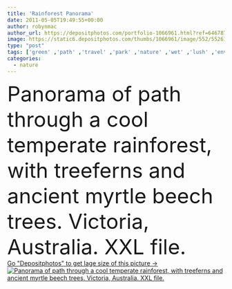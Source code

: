 ```yaml
---
title: 'Rainforest Panorama'
date: 2011-05-05T19:49:55+00:00
author: robynmac
author_url: https://depositphotos.com/portfolio-1066961.html?ref=64678756
image: https://static6.depositphotos.com/thumbs/1066961/image/552/5526155/api_thumb_450.jpg?forcejpeg=true
type: "post"
tags: ['green' ,'path' ,'travel' ,'park' ,'nature' ,'wet' ,'lush' ,'environment' ,'leaf' ,'flora' ,'natural' ,'old' ,'trees' ,'cool' ,'forest' ,'with' ,'scenic' ,'track' ,'panorama' ,'ancient' ,'moss' ,'vine' ,'bush' ,'woods' ,'through' ,'file' ,'temperate' ,'wilderness' ,'australia' ,'beech' ,'of' ,'rainforest' ,'moist' ,'pristine' ,'unspoilt' ,'a' ,'and' ,'xxl' ,'ferns' ,'australian' ,'treeferns' ,'victoria' ,'myrtle' ,'ferny' ,'eco tourism' ,'arbusto' ,'tree canopy' ,'myrtle beech' ,'cool temperate rainforest' ,'лес' ]
categories: 
  - nature
---
```

<div aling="center">
            <font size="60"> Panorama of path through a cool temperate rainforest, with treeferns and ancient myrtle beech trees. Victoria, Australia. XXL file.</font>   
</div>
<div>
    <a href='https://static6.depositphotos.com/thumbs/1066961/image/552/5526155/api_thumb_450.jpg?forcejpeg=true?ref=64678756' target=_blank > Go "Depositphotos" to get lage size of this picture ->
        <img href='https://static6.depositphotos.com/thumbs/1066961/image/552/5526155/api_thumb_450.jpg?forcejpeg=true?ref=64678756' src='https://static6.depositphotos.com/1066961/552/i/950/depositphotos_5526155-stock-photo-rainforest-panorama.jpg?forcejpeg=true' alt='Panorama of path through a cool temperate rainforest, with treeferns and ancient myrtle beech trees. Victoria, Australia. XXL file.' >
    </a>
</div>
